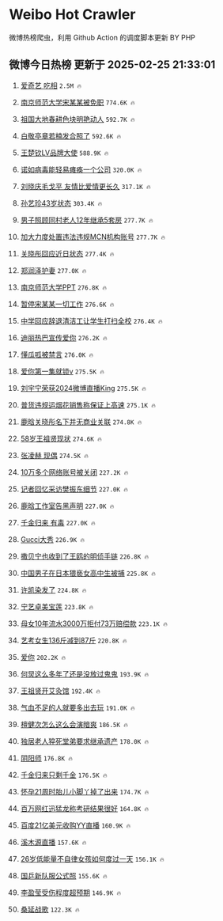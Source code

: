 # Weibo Hot Crawler 



微博热榜爬虫，利用 Github Action 的调度脚本更新 BY PHP 


## 微博今日热榜 更新于 2025-02-25 21:33:01 
1. [爱奇艺 吃相](https://s.weibo.com/weibo?q=%E7%88%B1%E5%A5%87%E8%89%BA%20%E5%90%83%E7%9B%B8&t=31&band_rank=1&Refer=top) `2.5M 🔥` 

1. [南京师范大学宋某某被免职](https://s.weibo.com/weibo?q=%23%E5%8D%97%E4%BA%AC%E5%B8%88%E8%8C%83%E5%A4%A7%E5%AD%A6%E5%AE%8B%E6%9F%90%E6%9F%90%E8%A2%AB%E5%85%8D%E8%81%8C%23&t=31&band_rank=2&Refer=top) `774.6K 🔥` 

1. [祖国大地春耕色块明艳动人](https://s.weibo.com/weibo?q=%23%E7%A5%96%E5%9B%BD%E5%A4%A7%E5%9C%B0%E6%98%A5%E8%80%95%E8%89%B2%E5%9D%97%E6%98%8E%E8%89%B3%E5%8A%A8%E4%BA%BA%23&t=31&band_rank=3&Refer=top) `592.7K 🔥` 

1. [白敬亭章若楠发合照了](https://s.weibo.com/weibo?q=%23%E7%99%BD%E6%95%AC%E4%BA%AD%E7%AB%A0%E8%8B%A5%E6%A5%A0%E5%8F%91%E5%90%88%E7%85%A7%E4%BA%86%23&t=31&band_rank=4&Refer=top) `592.6K 🔥` 

1. [王楚钦LV品牌大使](https://s.weibo.com/weibo?q=%23%E7%8E%8B%E6%A5%9A%E9%92%A6LV%E5%93%81%E7%89%8C%E5%A4%A7%E4%BD%BF%23&t=31&band_rank=5&Refer=top) `588.9K 🔥` 

1. [诺如病毒能轻易瘫痪一个公司](https://s.weibo.com/weibo?q=%23%E8%AF%BA%E5%A6%82%E7%97%85%E6%AF%92%E8%83%BD%E8%BD%BB%E6%98%93%E7%98%AB%E7%97%AA%E4%B8%80%E4%B8%AA%E5%85%AC%E5%8F%B8%23&t=31&band_rank=6&Refer=top) `320.0K 🔥` 

1. [刘晓庆毛戈平 友情比爱情更长久](https://s.weibo.com/weibo?q=%E5%88%98%E6%99%93%E5%BA%86%E6%AF%9B%E6%88%88%E5%B9%B3%20%E5%8F%8B%E6%83%85%E6%AF%94%E7%88%B1%E6%83%85%E6%9B%B4%E9%95%BF%E4%B9%85&t=31&band_rank=7&Refer=top) `317.1K 🔥` 

1. [孙艺珍43岁状态](https://s.weibo.com/weibo?q=%23%E5%AD%99%E8%89%BA%E7%8F%8D43%E5%B2%81%E7%8A%B6%E6%80%81%23&t=31&band_rank=8&Refer=top) `303.4K 🔥` 

1. [男子照顾同村老人12年继承5套房](https://s.weibo.com/weibo?q=%23%E7%94%B7%E5%AD%90%E7%85%A7%E9%A1%BE%E5%90%8C%E6%9D%91%E8%80%81%E4%BA%BA12%E5%B9%B4%E7%BB%A7%E6%89%BF5%E5%A5%97%E6%88%BF%23&t=31&band_rank=9&Refer=top) `277.7K 🔥` 

1. [加大力度处置违法违规MCN机构账号](https://s.weibo.com/weibo?q=%23%E5%8A%A0%E5%A4%A7%E5%8A%9B%E5%BA%A6%E5%A4%84%E7%BD%AE%E8%BF%9D%E6%B3%95%E8%BF%9D%E8%A7%84MCN%E6%9C%BA%E6%9E%84%E8%B4%A6%E5%8F%B7%23&t=31&band_rank=10&Refer=top) `277.7K 🔥` 

1. [关晓彤回应近日状态](https://s.weibo.com/weibo?q=%23%E5%85%B3%E6%99%93%E5%BD%A4%E5%9B%9E%E5%BA%94%E8%BF%91%E6%97%A5%E7%8A%B6%E6%80%81%23&t=31&band_rank=11&Refer=top) `277.4K 🔥` 

1. [郑润泽护妻](https://s.weibo.com/weibo?q=%E9%83%91%E6%B6%A6%E6%B3%BD%E6%8A%A4%E5%A6%BB&t=31&band_rank=12&Refer=top) `277.0K 🔥` 

1. [南京师范大学PPT](https://s.weibo.com/weibo?q=%E5%8D%97%E4%BA%AC%E5%B8%88%E8%8C%83%E5%A4%A7%E5%AD%A6PPT&t=31&band_rank=13&Refer=top) `276.8K 🔥` 

1. [暂停宋某某一切工作](https://s.weibo.com/weibo?q=%23%E6%9A%82%E5%81%9C%E5%AE%8B%E6%9F%90%E6%9F%90%E4%B8%80%E5%88%87%E5%B7%A5%E4%BD%9C%23&t=31&band_rank=14&Refer=top) `276.6K 🔥` 

1. [中学回应辞退清洁工让学生打扫全校](https://s.weibo.com/weibo?q=%23%E4%B8%AD%E5%AD%A6%E5%9B%9E%E5%BA%94%E8%BE%9E%E9%80%80%E6%B8%85%E6%B4%81%E5%B7%A5%E8%AE%A9%E5%AD%A6%E7%94%9F%E6%89%93%E6%89%AB%E5%85%A8%E6%A0%A1%23&t=31&band_rank=15&Refer=top) `276.4K 🔥` 

1. [迪丽热巴宣传爱你](https://s.weibo.com/weibo?q=%23%E8%BF%AA%E4%B8%BD%E7%83%AD%E5%B7%B4%E5%AE%A3%E4%BC%A0%E7%88%B1%E4%BD%A0%23&t=31&band_rank=16&Refer=top) `276.2K 🔥` 

1. [懂瓜呱被禁言](https://s.weibo.com/weibo?q=%23%E6%87%82%E7%93%9C%E5%91%B1%E8%A2%AB%E7%A6%81%E8%A8%80%23&t=31&band_rank=17&Refer=top) `276.0K 🔥` 

1. [爱你第一集就锁v](https://s.weibo.com/weibo?q=%E7%88%B1%E4%BD%A0%E7%AC%AC%E4%B8%80%E9%9B%86%E5%B0%B1%E9%94%81v&t=31&band_rank=18&Refer=top) `275.5K 🔥` 

1. [刘宇宁荣获2024微博直播King](https://s.weibo.com/weibo?q=%23%E5%88%98%E5%AE%87%E5%AE%81%E8%8D%A3%E8%8E%B72024%E5%BE%AE%E5%8D%9A%E7%9B%B4%E6%92%ADKing%23&t=31&band_rank=19&Refer=top) `275.5K 🔥` 

1. [普货违规运烟花销售称保证上高速](https://s.weibo.com/weibo?q=%23%E6%99%AE%E8%B4%A7%E8%BF%9D%E8%A7%84%E8%BF%90%E7%83%9F%E8%8A%B1%E9%94%80%E5%94%AE%E7%A7%B0%E4%BF%9D%E8%AF%81%E4%B8%8A%E9%AB%98%E9%80%9F%23&t=31&band_rank=20&Refer=top) `275.1K 🔥` 

1. [鹿晗关晓彤名下并无商业关联](https://s.weibo.com/weibo?q=%23%E9%B9%BF%E6%99%97%E5%85%B3%E6%99%93%E5%BD%A4%E5%90%8D%E4%B8%8B%E5%B9%B6%E6%97%A0%E5%95%86%E4%B8%9A%E5%85%B3%E8%81%94%23&t=31&band_rank=21&Refer=top) `274.8K 🔥` 

1. [58岁王祖贤现状](https://s.weibo.com/weibo?q=%2358%E5%B2%81%E7%8E%8B%E7%A5%96%E8%B4%A4%E7%8E%B0%E7%8A%B6%23&t=31&band_rank=22&Refer=top) `274.6K 🔥` 

1. [张凌赫 现偶](https://s.weibo.com/weibo?q=%E5%BC%A0%E5%87%8C%E8%B5%AB%20%E7%8E%B0%E5%81%B6&t=31&band_rank=23&Refer=top) `274.5K 🔥` 

1. [10万多个网络账号被关闭](https://s.weibo.com/weibo?q=%2310%E4%B8%87%E5%A4%9A%E4%B8%AA%E7%BD%91%E7%BB%9C%E8%B4%A6%E5%8F%B7%E8%A2%AB%E5%85%B3%E9%97%AD%23&t=31&band_rank=24&Refer=top) `227.2K 🔥` 

1. [记者回忆采访樊振东细节](https://s.weibo.com/weibo?q=%23%E8%AE%B0%E8%80%85%E5%9B%9E%E5%BF%86%E9%87%87%E8%AE%BF%E6%A8%8A%E6%8C%AF%E4%B8%9C%E7%BB%86%E8%8A%82%23&t=31&band_rank=25&Refer=top) `227.0K 🔥` 

1. [鹿晗工作室告黑声明](https://s.weibo.com/weibo?q=%23%E9%B9%BF%E6%99%97%E5%B7%A5%E4%BD%9C%E5%AE%A4%E5%91%8A%E9%BB%91%E5%A3%B0%E6%98%8E%23&t=31&band_rank=26&Refer=top) `227.0K 🔥` 

1. [千金归来 有毒](https://s.weibo.com/weibo?q=%E5%8D%83%E9%87%91%E5%BD%92%E6%9D%A5%20%E6%9C%89%E6%AF%92&t=31&band_rank=27&Refer=top) `227.0K 🔥` 

1. [Gucci大秀](https://s.weibo.com/weibo?q=%23Gucci%E5%A4%A7%E7%A7%80%23&t=31&band_rank=28&Refer=top) `226.9K 🔥` 

1. [撒贝宁也收到了王鸥的明侦手链](https://s.weibo.com/weibo?q=%E6%92%92%E8%B4%9D%E5%AE%81%E4%B9%9F%E6%94%B6%E5%88%B0%E4%BA%86%E7%8E%8B%E9%B8%A5%E7%9A%84%E6%98%8E%E4%BE%A6%E6%89%8B%E9%93%BE&t=31&band_rank=29&Refer=top) `226.8K 🔥` 

1. [中国男子在日本猥亵女高中生被捕](https://s.weibo.com/weibo?q=%23%E4%B8%AD%E5%9B%BD%E7%94%B7%E5%AD%90%E5%9C%A8%E6%97%A5%E6%9C%AC%E7%8C%A5%E4%BA%B5%E5%A5%B3%E9%AB%98%E4%B8%AD%E7%94%9F%E8%A2%AB%E6%8D%95%23&t=31&band_rank=30&Refer=top) `225.8K 🔥` 

1. [许凯染发了](https://s.weibo.com/weibo?q=%23%E8%AE%B8%E5%87%AF%E6%9F%93%E5%8F%91%E4%BA%86%23&t=31&band_rank=31&Refer=top) `224.8K 🔥` 

1. [宁艺卓美宝莲](https://s.weibo.com/weibo?q=%E5%AE%81%E8%89%BA%E5%8D%93%E7%BE%8E%E5%AE%9D%E8%8E%B2&t=31&band_rank=32&Refer=top) `223.8K 🔥` 

1. [母女10年流水3000万拒付73万赔偿款](https://s.weibo.com/weibo?q=%23%E6%AF%8D%E5%A5%B310%E5%B9%B4%E6%B5%81%E6%B0%B43000%E4%B8%87%E6%8B%92%E4%BB%9873%E4%B8%87%E8%B5%94%E5%81%BF%E6%AC%BE%23&t=31&band_rank=33&Refer=top) `223.1K 🔥` 

1. [艺考女生136斤减到87斤](https://s.weibo.com/weibo?q=%23%E8%89%BA%E8%80%83%E5%A5%B3%E7%94%9F136%E6%96%A4%E5%87%8F%E5%88%B087%E6%96%A4%23&t=31&band_rank=34&Refer=top) `220.8K 🔥` 

1. [爱你](https://s.weibo.com/weibo?q=%E7%88%B1%E4%BD%A0&t=31&band_rank=35&Refer=top) `202.2K 🔥` 

1. [何炅这么多年了还是没放过鬼鬼](https://s.weibo.com/weibo?q=%E4%BD%95%E7%82%85%E8%BF%99%E4%B9%88%E5%A4%9A%E5%B9%B4%E4%BA%86%E8%BF%98%E6%98%AF%E6%B2%A1%E6%94%BE%E8%BF%87%E9%AC%BC%E9%AC%BC&t=31&band_rank=36&Refer=top) `193.9K 🔥` 

1. [王祖贤开艾灸馆](https://s.weibo.com/weibo?q=%23%E7%8E%8B%E7%A5%96%E8%B4%A4%E5%BC%80%E8%89%BE%E7%81%B8%E9%A6%86%23&t=31&band_rank=37&Refer=top) `192.4K 🔥` 

1. [气血不足的人就要多出去玩](https://s.weibo.com/weibo?q=%23%E6%B0%94%E8%A1%80%E4%B8%8D%E8%B6%B3%E7%9A%84%E4%BA%BA%E5%B0%B1%E8%A6%81%E5%A4%9A%E5%87%BA%E5%8E%BB%E7%8E%A9%23&t=31&band_rank=38&Refer=top) `191.0K 🔥` 

1. [檀健次怎么这么会演暗爽](https://s.weibo.com/weibo?q=%E6%AA%80%E5%81%A5%E6%AC%A1%E6%80%8E%E4%B9%88%E8%BF%99%E4%B9%88%E4%BC%9A%E6%BC%94%E6%9A%97%E7%88%BD&t=31&band_rank=39&Refer=top) `186.5K 🔥` 

1. [独居老人猝死堂弟要求继承遗产](https://s.weibo.com/weibo?q=%23%E7%8B%AC%E5%B1%85%E8%80%81%E4%BA%BA%E7%8C%9D%E6%AD%BB%E5%A0%82%E5%BC%9F%E8%A6%81%E6%B1%82%E7%BB%A7%E6%89%BF%E9%81%97%E4%BA%A7%23&t=31&band_rank=40&Refer=top) `178.0K 🔥` 

1. [阴阳师](https://s.weibo.com/weibo?q=%E9%98%B4%E9%98%B3%E5%B8%88&t=31&band_rank=41&Refer=top) `176.8K 🔥` 

1. [千金归来只剩千金](https://s.weibo.com/weibo?q=%E5%8D%83%E9%87%91%E5%BD%92%E6%9D%A5%E5%8F%AA%E5%89%A9%E5%8D%83%E9%87%91&t=31&band_rank=42&Refer=top) `176.5K 🔥` 

1. [怀孕21周时胎儿小脚丫掉了出来](https://s.weibo.com/weibo?q=%23%E6%80%80%E5%AD%9521%E5%91%A8%E6%97%B6%E8%83%8E%E5%84%BF%E5%B0%8F%E8%84%9A%E4%B8%AB%E6%8E%89%E4%BA%86%E5%87%BA%E6%9D%A5%23&t=31&band_rank=43&Refer=top) `174.7K 🔥` 

1. [百万网红迅猛龙称考研结果很好](https://s.weibo.com/weibo?q=%23%E7%99%BE%E4%B8%87%E7%BD%91%E7%BA%A2%E8%BF%85%E7%8C%9B%E9%BE%99%E7%A7%B0%E8%80%83%E7%A0%94%E7%BB%93%E6%9E%9C%E5%BE%88%E5%A5%BD%23&t=31&band_rank=44&Refer=top) `164.8K 🔥` 

1. [百度21亿美元收购YY直播](https://s.weibo.com/weibo?q=%23%E7%99%BE%E5%BA%A621%E4%BA%BF%E7%BE%8E%E5%85%83%E6%94%B6%E8%B4%ADYY%E7%9B%B4%E6%92%AD%23&t=31&band_rank=45&Refer=top) `160.9K 🔥` 

1. [溪木源直播](https://s.weibo.com/weibo?q=%E6%BA%AA%E6%9C%A8%E6%BA%90%E7%9B%B4%E6%92%AD&t=31&band_rank=46&Refer=top) `157.6K 🔥` 

1. [26岁低能量不自律女孩如何度过一天](https://s.weibo.com/weibo?q=26%E5%B2%81%E4%BD%8E%E8%83%BD%E9%87%8F%E4%B8%8D%E8%87%AA%E5%BE%8B%E5%A5%B3%E5%AD%A9%E5%A6%82%E4%BD%95%E5%BA%A6%E8%BF%87%E4%B8%80%E5%A4%A9&t=31&band_rank=47&Refer=top) `156.1K 🔥` 

1. [国乒新队服公式照](https://s.weibo.com/weibo?q=%E5%9B%BD%E4%B9%92%E6%96%B0%E9%98%9F%E6%9C%8D%E5%85%AC%E5%BC%8F%E7%85%A7&t=31&band_rank=48&Refer=top) `155.6K 🔥` 

1. [李盈莹受伤程度超预期](https://s.weibo.com/weibo?q=%23%E6%9D%8E%E7%9B%88%E8%8E%B9%E5%8F%97%E4%BC%A4%E7%A8%8B%E5%BA%A6%E8%B6%85%E9%A2%84%E6%9C%9F%23&t=31&band_rank=49&Refer=top) `146.9K 🔥` 

1. [桑延战歌](https://s.weibo.com/weibo?q=%E6%A1%91%E5%BB%B6%E6%88%98%E6%AD%8C&t=31&band_rank=50&Refer=top) `122.3K 🔥` 

